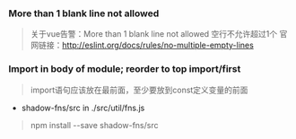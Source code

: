 
 ### More than 1 blank line not allowed 

>关于vue告警：More than 1 blank line not allowed
 空行不允许超过1个
 官网链接：http://eslint.org/docs/rules/no-multiple-empty-lines

 ### Import in body of module; reorder to top import/first
 >import语句应该放在最前面，至少要放到const定义变量的前面

* shadow-fns/src in ./src/util/fns.js
>npm install --save shadow-fns/src



